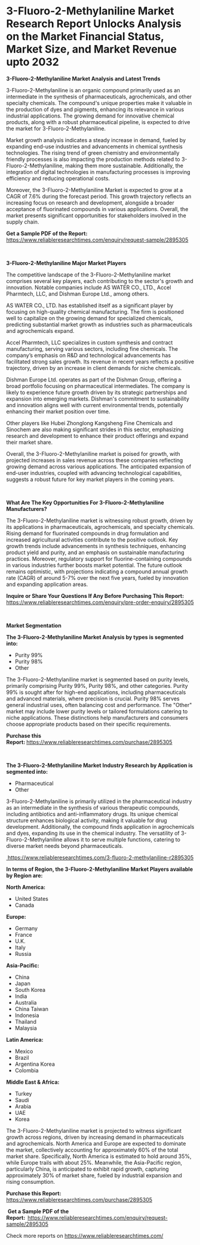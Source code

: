 <p><h1>3-Fluoro-2-Methylaniline Market Research Report Unlocks Analysis on the Market Financial Status, Market Size, and Market Revenue upto 2032</h1></p><p><strong>3-Fluoro-2-Methylaniline Market Analysis and Latest Trends</strong></p>
<p><p>3-Fluoro-2-Methylaniline is an organic compound primarily used as an intermediate in the synthesis of pharmaceuticals, agrochemicals, and other specialty chemicals. The compound's unique properties make it valuable in the production of dyes and pigments, enhancing its relevance in various industrial applications. The growing demand for innovative chemical products, along with a robust pharmaceutical pipeline, is expected to drive the market for 3-Fluoro-2-Methylaniline.</p><p>Market growth analysis indicates a steady increase in demand, fueled by expanding end-use industries and advancements in chemical synthesis technologies. The rising trend of green chemistry and environmentally friendly processes is also impacting the production methods related to 3-Fluoro-2-Methylaniline, making them more sustainable. Additionally, the integration of digital technologies in manufacturing processes is improving efficiency and reducing operational costs.</p><p>Moreover, the 3-Fluoro-2-Methylaniline Market is expected to grow at a CAGR of 7.6% during the forecast period. This growth trajectory reflects an increasing focus on research and development, alongside a broader acceptance of fluorinated compounds in various applications. Overall, the market presents significant opportunities for stakeholders involved in the supply chain.</p></p>
<p><strong>Get a Sample PDF of the Report:&nbsp;</strong> <a href="https://www.reliableresearchtimes.com/enquiry/request-sample/2895305?utm_campaign=2956&utm_medium=2&utm_source=Github&utm_content=ia&utm_term=15032025&utm_id=3-fluoro-2-methylaniline">https://www.reliableresearchtimes.com/enquiry/request-sample/2895305</a></p>
<p>&nbsp;</p>
<p><strong>3-Fluoro-2-Methylaniline Major Market Players</strong></p>
<p><p>The competitive landscape of the 3-Fluoro-2-Methylaniline market comprises several key players, each contributing to the sector's growth and innovation. Notable companies include AS WATER CO., LTD., Accel Pharmtech, LLC, and Dishman Europe Ltd., among others.</p><p>AS WATER CO., LTD. has established itself as a significant player by focusing on high-quality chemical manufacturing. The firm is positioned well to capitalize on the growing demand for specialized chemicals, predicting substantial market growth as industries such as pharmaceuticals and agrochemicals expand.</p><p>Accel Pharmtech, LLC specializes in custom synthesis and contract manufacturing, serving various sectors, including fine chemicals. The company’s emphasis on R&D and technological advancements has facilitated strong sales growth. Its revenue in recent years reflects a positive trajectory, driven by an increase in client demands for niche chemicals.</p><p>Dishman Europe Ltd. operates as part of the Dishman Group, offering a broad portfolio focusing on pharmaceutical intermediates. The company is likely to experience future growth driven by its strategic partnerships and expansion into emerging markets. Dishman's commitment to sustainability and innovation aligns well with current environmental trends, potentially enhancing their market position over time.</p><p>Other players like Hubei Zhonglong Kangsheng Fine Chemicals and Sinochem are also making significant strides in this sector, emphasizing research and development to enhance their product offerings and expand their market share.</p><p>Overall, the 3-Fluoro-2-Methylaniline market is poised for growth, with projected increases in sales revenue across these companies reflecting growing demand across various applications. The anticipated expansion of end-user industries, coupled with advancing technological capabilities, suggests a robust future for key market players in the coming years.</p></p>
<p>&nbsp;</p>
<p><strong>What Are The Key Opportunities For 3-Fluoro-2-Methylaniline Manufacturers?</strong></p>
<p><p>The 3-Fluoro-2-Methylaniline market is witnessing robust growth, driven by its applications in pharmaceuticals, agrochemicals, and specialty chemicals. Rising demand for fluorinated compounds in drug formulation and increased agricultural activities contribute to the positive outlook. Key growth trends include advancements in synthesis techniques, enhancing product yield and purity, and an emphasis on sustainable manufacturing practices. Moreover, regulatory support for fluorine-containing compounds in various industries further boosts market potential. The future outlook remains optimistic, with projections indicating a compound annual growth rate (CAGR) of around 5-7% over the next five years, fueled by innovation and expanding application areas.</p></p>
<p><strong>Inquire or Share Your Questions If Any Before Purchasing This Report:</strong> <a href="https://www.reliableresearchtimes.com/enquiry/pre-order-enquiry/2895305?utm_campaign=2956&utm_medium=2&utm_source=Github&utm_content=ia&utm_term=15032025&utm_id=3-fluoro-2-methylaniline">https://www.reliableresearchtimes.com/enquiry/pre-order-enquiry/2895305</a></p>
<p>&nbsp;</p>
<p><strong>Market Segmentation</strong></p>
<p><strong>The 3-Fluoro-2-Methylaniline Market Analysis by types is segmented into:</strong></p>
<p><ul><li>Purity 99%</li><li>Purity 98%</li><li>Other</li></ul></p>
<p><p>The 3-Fluoro-2-Methylaniline market is segmented based on purity levels, primarily comprising Purity 99%, Purity 98%, and other categories. Purity 99% is sought after for high-end applications, including pharmaceuticals and advanced materials, where precision is crucial. Purity 98% serves general industrial uses, often balancing cost and performance. The "Other" market may include lower purity levels or tailored formulations catering to niche applications. These distinctions help manufacturers and consumers choose appropriate products based on their specific requirements.</p></p>
<p><strong>Purchase this Report:&nbsp;</strong><a href="https://www.reliableresearchtimes.com/purchase/2895305?utm_campaign=2956&utm_medium=2&utm_source=Github&utm_content=ia&utm_term=15032025&utm_id=3-fluoro-2-methylaniline">https://www.reliableresearchtimes.com/purchase/2895305</a></p>
<p>&nbsp;</p>
<p><strong>The 3-Fluoro-2-Methylaniline Market Industry Research by Application is segmented into:</strong></p>
<p><ul><li>Pharmaceutical</li><li>Other</li></ul></p>
<p><p>3-Fluoro-2-Methylaniline is primarily utilized in the pharmaceutical industry as an intermediate in the synthesis of various therapeutic compounds, including antibiotics and anti-inflammatory drugs. Its unique chemical structure enhances biological activity, making it valuable for drug development. Additionally, the compound finds application in agrochemicals and dyes, expanding its use in the chemical industry. The versatility of 3-Fluoro-2-Methylaniline allows it to serve multiple functions, catering to diverse market needs beyond pharmaceuticals.</p></p>
<p><a href="https://www.reliableresearchtimes.com/3-fluoro-2-methylaniline-r2895305?utm_campaign=2956&utm_medium=2&utm_source=Github&utm_content=ia&utm_term=15032025&utm_id=3-fluoro-2-methylaniline">&nbsp;https://www.reliableresearchtimes.com/3-fluoro-2-methylaniline-r2895305</a></p>
<p><strong>In terms of Region, the 3-Fluoro-2-Methylaniline Market Players available by Region are:</strong></p>
<p>
    <p> <strong> North America: </strong>
        <ul>
            <li>United States</li>
            <li>Canada</li>
        </ul>
        </p> 
    <p> <strong> Europe: </strong>
        <ul>
            <li>Germany</li>
            <li>France</li>
            <li>U.K.</li>
            <li>Italy</li>
            <li>Russia</li>
        </ul>
        </p> 
    <p> <strong> Asia-Pacific: </strong>
        <ul>
            <li>China</li>
            <li>Japan</li>
            <li>South Korea</li>
            <li>India</li>
            <li>Australia</li>
            <li>China Taiwan</li>
            <li>Indonesia</li>
            <li>Thailand</li>
            <li>Malaysia</li>
        </ul>
        </p> 
    <p> <strong> Latin America: </strong>
        <ul>
            <li>Mexico</li>
            <li>Brazil</li>
            <li>Argentina Korea</li>
            <li>Colombia</li>
        </ul>
        </p> 
    <p> <strong> Middle East & Africa: </strong>
        <ul>
            <li>Turkey</li>
            <li>Saudi</li>
            <li>Arabia</li>
            <li>UAE</li>
            <li>Korea</li>
        </ul>
    </p>
    </p>
<p><p>The 3-Fluoro-2-Methylaniline market is projected to witness significant growth across regions, driven by increasing demand in pharmaceuticals and agrochemicals. North America and Europe are expected to dominate the market, collectively accounting for approximately 60% of the total market share. Specifically, North America is estimated to hold around 35%, while Europe trails with about 25%. Meanwhile, the Asia-Pacific region, particularly China, is anticipated to exhibit rapid growth, capturing approximately 30% of market share, fueled by industrial expansion and rising consumption.</p></p>
<p><strong>Purchase this Report: </strong><a href="https://www.reliableresearchtimes.com/purchase/2895305?utm_campaign=2956&utm_medium=2&utm_source=Github&utm_content=ia&utm_term=15032025&utm_id=3-fluoro-2-methylaniline">https://www.reliableresearchtimes.com/purchase/2895305</a></p>
<p>&nbsp;<strong>Get a Sample PDF of the Report:&nbsp;&nbsp;</strong><a href="https://www.reliableresearchtimes.com/enquiry/request-sample/2895305?utm_campaign=2956&utm_medium=2&utm_source=Github&utm_content=ia&utm_term=15032025&utm_id=3-fluoro-2-methylaniline">https://www.reliableresearchtimes.com/enquiry/request-sample/2895305</a></p>
<p><strong></strong></p>
<p>Check more reports on <a href="https://www.reliableresearchtimes.com/?utm_campaign=2956&utm_medium=2&utm_source=Github&utm_content=ia&utm_term=15032025&utm_id=3-fluoro-2-methylaniline">https://www.reliableresearchtimes.com/</a></p>